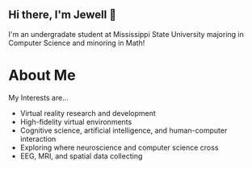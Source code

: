 ## Hi there, I'm Jewell 👋
I'm an undergradate student at Mississippi State University majoring in Computer Science and minoring in Math!

# About Me
My Interests are...
 - Virtual reality research and development
 - High-fidelity virtual environments
 - Cognitive science, artificial intelligence, and human-computer interaction
 - Exploring where neuroscience and computer science cross
 - EEG, MRI, and spatial data collecting

<!--
**Jewelljordan/Jewelljordan** is a ✨ _special_ ✨ repository because its `README.md` (this file) appears on your GitHub profile.

Here are some ideas to get you started:

- 🔭 I’m currently working on ...
- 🌱 I’m currently learning ...
- 👯 I’m looking to collaborate on ...
- 🤔 I’m looking for help with ...
- 💬 Ask me about ...
- 📫 How to reach me: ...
- 😄 Pronouns: ...
- ⚡ Fun fact: ...
-->
